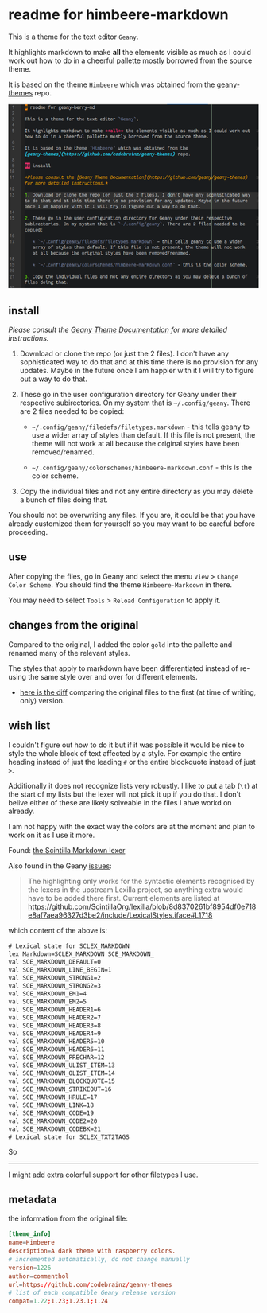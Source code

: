 # readme for himbeere-markdown

This is a theme for the text editor `Geany`. 

It highlights markdown to make **all** the elements visible as much as I could work out how to do in a cheerful pallette mostly borrowed from the source theme. 

It is based on the theme `Himbeere` which was obtained from the [geany-themes](https://github.com/codebrainz/geany-themes) repo. 

![screenshot of Geany with himbeere-markdown beta theme](himbeere-markdown.png)

## install

*Please consult the [Geany Theme Documentation](https://github.com/geany/geany-themes) for more detailed instructions.* 

1. Download or clone the repo (or just the 2 files). I don't have any sophisticated way to do that and at this time there is no provision for any updates. Maybe in the future once I am happier with it I will try to figure out a way to do that. 

2. These go in the user configuration directory for Geany under their respective subirectories. On my system that is `~/.config/geany`. There are 2 files needed to be copied:

   * `~/.config/geany/filedefs/filetypes.markdown` - this tells geany to use a wider array of styles than default. If this file is not present, the theme will not work at all because the original styles have been removed/renamed. 
   
   * `~/.config/geany/colorschemes/himbeere-markdown.conf` - this is the color scheme. 
	
3. Copy the individual files and not any entire directory as you may delete a bunch of files doing that. 

You should not be overwriting any files. If you are, it could be that you have already customized them for yourself so you may want to be careful before proceeding. 

## use 

After copying the files, go in Geany and select the menu `View` > `Change Color Scheme`. You should find the theme `Himbeere-Markdown` in there.

You may need to select `Tools` > `Reload Configuration` to apply it. 

## changes from the original

Compared to the original, I added the color `gold` into the pallette and renamed many of the relevant styles. 

The styles that apply to markdown have been differentiated instead of re-using the same style over and over for different elements. 

* [here is the diff](https://github.com/CouldBeThis/himbeere-markdown/commit/8139ae3ed0b9b9ce4278b2dccd7af1bdb578c311) comparing the original files to the first (at time of writing, only) version.

## wish list

I couldn't figure out how to do it but if it was possible it would be nice to style the whole block of text affected by a style. For example the entire heading instead of just the leading `#` or the entire blockquote instead of just `>`. 

Additionally it does not recognize lists very robustly. I like to put a tab (`\t`) at the start of my lists but the lexer will not pick it up if you do that. I don't belive either of these are likely solveable in the files I ahve workd on already. 

I am not happy with the exact way the colors are at the moment and plan to work on it as I use it more. 

Found: [the Scintilla Markdown lexer](https://github.com/geany/geany/blob/master/scintilla/lexilla/lexers/LexMarkdown.cxx)

Also found in the Geany [issues](https://github.com/geany/geany/issues/3128): 

> The highlighting only works for the syntactic elements recognised by the lexers in the upstream Lexilla project, so anything extra would have to be added there first. Current elements are listed at https://github.com/ScintillaOrg/lexilla/blob/8d8370261bf8954df0e718e8af7aea96327d3be2/include/LexicalStyles.iface#L1718

which content of the above is:

```
# Lexical state for SCLEX_MARKDOWN
lex Markdown=SCLEX_MARKDOWN SCE_MARKDOWN_
val SCE_MARKDOWN_DEFAULT=0
val SCE_MARKDOWN_LINE_BEGIN=1
val SCE_MARKDOWN_STRONG1=2
val SCE_MARKDOWN_STRONG2=3
val SCE_MARKDOWN_EM1=4
val SCE_MARKDOWN_EM2=5
val SCE_MARKDOWN_HEADER1=6
val SCE_MARKDOWN_HEADER2=7
val SCE_MARKDOWN_HEADER3=8
val SCE_MARKDOWN_HEADER4=9
val SCE_MARKDOWN_HEADER5=10
val SCE_MARKDOWN_HEADER6=11
val SCE_MARKDOWN_PRECHAR=12
val SCE_MARKDOWN_ULIST_ITEM=13
val SCE_MARKDOWN_OLIST_ITEM=14
val SCE_MARKDOWN_BLOCKQUOTE=15
val SCE_MARKDOWN_STRIKEOUT=16
val SCE_MARKDOWN_HRULE=17
val SCE_MARKDOWN_LINK=18
val SCE_MARKDOWN_CODE=19
val SCE_MARKDOWN_CODE2=20
val SCE_MARKDOWN_CODEBK=21
# Lexical state for SCLEX_TXT2TAGS
```

So 

--------------------

I might add extra colorful support for other filetypes I use. 

## metadata

the information from the original file:

```conf
[theme_info]
name=Himbeere
description=A dark theme with raspberry colors.
# incremented automatically, do not change manually
version=1226
author=commenthol
url=https://github.com/codebrainz/geany-themes
# list of each compatible Geany release version
compat=1.22;1.23;1.23.1;1.24
```
